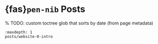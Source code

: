 # {fas}`pen-nib` Posts

% TODO: custom toctree glob that sorts by date (from page metadata)
```{toctree}
:maxdepth: 1
posts/website-0-intro
```
<!-- posts/website-1-basics -->
